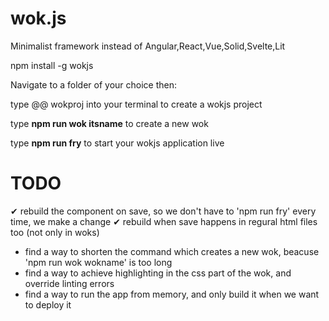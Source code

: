 # wok.js                                   
              
Minimalist framework instead of Angular,React,Vue,Solid,Svelte,Lit

npm install -g wokjs

Navigate to a folder of your choice then:

type    @@ wokproj                  into your terminal to create a wokjs project

type    **npm run wok itsname**      to create a new wok

type    **npm run fry**              to start your wokjs application live


# TODO
✔ rebuild the component on save, so we don't have to 'npm run fry' every time, we make a change 
✔ rebuild when save happens in regural html files too (not only in woks) 
- find a way to shorten the command which creates a new wok, beacuse 'npm run wok wokname' is too long 
- find a way to achieve highlighting in the css part of the wok, and override linting errors
- find a way to run the app from memory, and only build it when we want to deploy it
